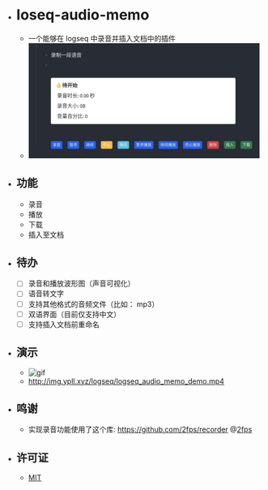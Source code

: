 - # loseq-audio-memo
	- 一个能够在 logseq 中录音并插入文档中的插件
	- ![image.png](./assets/home.jpg)
- ## 功能
	- 录音
	- 播放
	- 下载
	- 插入至文档
- ## 待办
	- [ ] 录音和播放波形图（声音可视化）
	- [ ] 语音转文字
	- [ ] 支持其他格式的音频文件（比如： mp3）
	- [ ] 双语界面（目前仅支持中文）
	- [ ] 支持插入文档前重命名
- ## 演示
  - ![gif](./assets/logseq_audio_memo_demo.gif)
  - http://img.ypll.xyz/logseq/logseq_audio_memo_demo.mp4
- ## 鸣谢
	- 实现录音功能使用了这个库: https://github.com/2fps/recorder @[2fps](https://github.com/2fps)
- ## 许可证
  - [MIT](https://choosealicense.com/licenses/mit/)